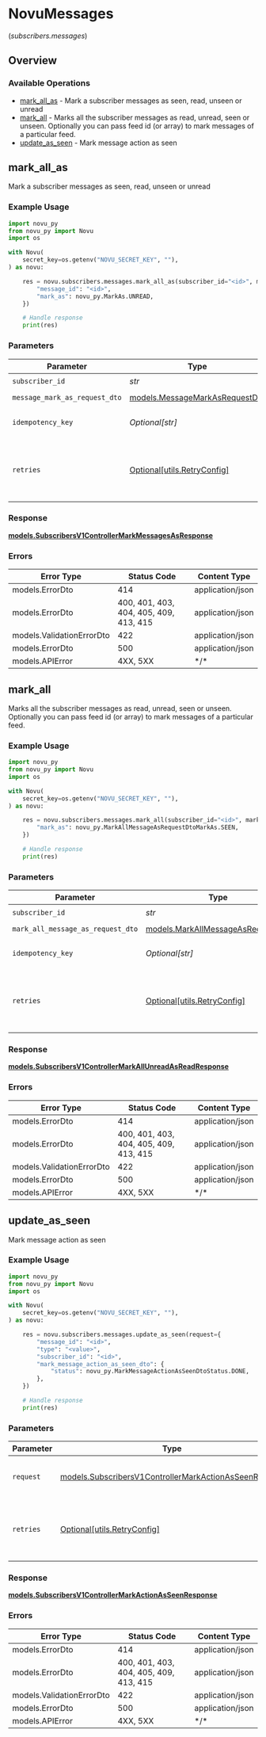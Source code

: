 # NovuMessages
(*subscribers.messages*)

## Overview

### Available Operations

* [mark_all_as](#mark_all_as) - Mark a subscriber messages as seen, read, unseen or unread
* [mark_all](#mark_all) - Marks all the subscriber messages as read, unread, seen or unseen. Optionally you can pass feed id (or array) to mark messages of a particular feed.
* [update_as_seen](#update_as_seen) - Mark message action as seen

## mark_all_as

Mark a subscriber messages as seen, read, unseen or unread

### Example Usage

```python
import novu_py
from novu_py import Novu
import os

with Novu(
    secret_key=os.getenv("NOVU_SECRET_KEY", ""),
) as novu:

    res = novu.subscribers.messages.mark_all_as(subscriber_id="<id>", message_mark_as_request_dto={
        "message_id": "<id>",
        "mark_as": novu_py.MarkAs.UNREAD,
    })

    # Handle response
    print(res)

```

### Parameters

| Parameter                                                                 | Type                                                                      | Required                                                                  | Description                                                               |
| ------------------------------------------------------------------------- | ------------------------------------------------------------------------- | ------------------------------------------------------------------------- | ------------------------------------------------------------------------- |
| `subscriber_id`                                                           | *str*                                                                     | :heavy_check_mark:                                                        | N/A                                                                       |
| `message_mark_as_request_dto`                                             | [models.MessageMarkAsRequestDto](../../models/messagemarkasrequestdto.md) | :heavy_check_mark:                                                        | N/A                                                                       |
| `idempotency_key`                                                         | *Optional[str]*                                                           | :heavy_minus_sign:                                                        | A header for idempotency purposes                                         |
| `retries`                                                                 | [Optional[utils.RetryConfig]](../../models/utils/retryconfig.md)          | :heavy_minus_sign:                                                        | Configuration to override the default retry behavior of the client.       |

### Response

**[models.SubscribersV1ControllerMarkMessagesAsResponse](../../models/subscribersv1controllermarkmessagesasresponse.md)**

### Errors

| Error Type                             | Status Code                            | Content Type                           |
| -------------------------------------- | -------------------------------------- | -------------------------------------- |
| models.ErrorDto                        | 414                                    | application/json                       |
| models.ErrorDto                        | 400, 401, 403, 404, 405, 409, 413, 415 | application/json                       |
| models.ValidationErrorDto              | 422                                    | application/json                       |
| models.ErrorDto                        | 500                                    | application/json                       |
| models.APIError                        | 4XX, 5XX                               | \*/\*                                  |

## mark_all

Marks all the subscriber messages as read, unread, seen or unseen. Optionally you can pass feed id (or array) to mark messages of a particular feed.

### Example Usage

```python
import novu_py
from novu_py import Novu
import os

with Novu(
    secret_key=os.getenv("NOVU_SECRET_KEY", ""),
) as novu:

    res = novu.subscribers.messages.mark_all(subscriber_id="<id>", mark_all_message_as_request_dto={
        "mark_as": novu_py.MarkAllMessageAsRequestDtoMarkAs.SEEN,
    })

    # Handle response
    print(res)

```

### Parameters

| Parameter                                                                       | Type                                                                            | Required                                                                        | Description                                                                     |
| ------------------------------------------------------------------------------- | ------------------------------------------------------------------------------- | ------------------------------------------------------------------------------- | ------------------------------------------------------------------------------- |
| `subscriber_id`                                                                 | *str*                                                                           | :heavy_check_mark:                                                              | N/A                                                                             |
| `mark_all_message_as_request_dto`                                               | [models.MarkAllMessageAsRequestDto](../../models/markallmessageasrequestdto.md) | :heavy_check_mark:                                                              | N/A                                                                             |
| `idempotency_key`                                                               | *Optional[str]*                                                                 | :heavy_minus_sign:                                                              | A header for idempotency purposes                                               |
| `retries`                                                                       | [Optional[utils.RetryConfig]](../../models/utils/retryconfig.md)                | :heavy_minus_sign:                                                              | Configuration to override the default retry behavior of the client.             |

### Response

**[models.SubscribersV1ControllerMarkAllUnreadAsReadResponse](../../models/subscribersv1controllermarkallunreadasreadresponse.md)**

### Errors

| Error Type                             | Status Code                            | Content Type                           |
| -------------------------------------- | -------------------------------------- | -------------------------------------- |
| models.ErrorDto                        | 414                                    | application/json                       |
| models.ErrorDto                        | 400, 401, 403, 404, 405, 409, 413, 415 | application/json                       |
| models.ValidationErrorDto              | 422                                    | application/json                       |
| models.ErrorDto                        | 500                                    | application/json                       |
| models.APIError                        | 4XX, 5XX                               | \*/\*                                  |

## update_as_seen

Mark message action as seen

### Example Usage

```python
import novu_py
from novu_py import Novu
import os

with Novu(
    secret_key=os.getenv("NOVU_SECRET_KEY", ""),
) as novu:

    res = novu.subscribers.messages.update_as_seen(request={
        "message_id": "<id>",
        "type": "<value>",
        "subscriber_id": "<id>",
        "mark_message_action_as_seen_dto": {
            "status": novu_py.MarkMessageActionAsSeenDtoStatus.DONE,
        },
    })

    # Handle response
    print(res)

```

### Parameters

| Parameter                                                                                                               | Type                                                                                                                    | Required                                                                                                                | Description                                                                                                             |
| ----------------------------------------------------------------------------------------------------------------------- | ----------------------------------------------------------------------------------------------------------------------- | ----------------------------------------------------------------------------------------------------------------------- | ----------------------------------------------------------------------------------------------------------------------- |
| `request`                                                                                                               | [models.SubscribersV1ControllerMarkActionAsSeenRequest](../../models/subscribersv1controllermarkactionasseenrequest.md) | :heavy_check_mark:                                                                                                      | The request object to use for the request.                                                                              |
| `retries`                                                                                                               | [Optional[utils.RetryConfig]](../../models/utils/retryconfig.md)                                                        | :heavy_minus_sign:                                                                                                      | Configuration to override the default retry behavior of the client.                                                     |

### Response

**[models.SubscribersV1ControllerMarkActionAsSeenResponse](../../models/subscribersv1controllermarkactionasseenresponse.md)**

### Errors

| Error Type                             | Status Code                            | Content Type                           |
| -------------------------------------- | -------------------------------------- | -------------------------------------- |
| models.ErrorDto                        | 414                                    | application/json                       |
| models.ErrorDto                        | 400, 401, 403, 404, 405, 409, 413, 415 | application/json                       |
| models.ValidationErrorDto              | 422                                    | application/json                       |
| models.ErrorDto                        | 500                                    | application/json                       |
| models.APIError                        | 4XX, 5XX                               | \*/\*                                  |